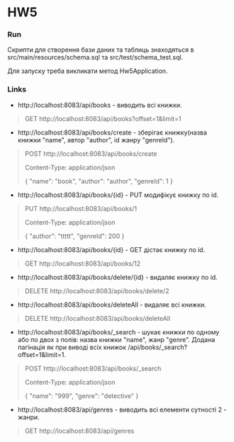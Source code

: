 # HW5
### Run
Скрипти для створення бази даних та таблиць знаходяться в src/main/resources/schema.sql та src/test/schema_test.sql. 

Для запуску треба викликати метод Hw5Application. 

### Links 
* http://localhost:8083/api/books - виводить всі книжки. 

> GET http://localhost:8083/api/books?offset=1&limit=1
* http://localhost:8083/api/books/create - зберігає книжку(назва книжки "name", автор "author", id жанру "genreId"). 

> POST http://localhost:8083/api/books/create
> 
> Content-Type: application/json
> 
> {
>   "name": "book",
>   "author": "author",
>   "genreId": 1
> }
* http://localhost:8083/api/books/{id} - PUT модифікує книжку по id.

> PUT http://localhost:8083/api/books/1
> 
> Content-Type: application/json
> 
> {
>   "author": "ttttt",
>   "genreId": 200
> }
* http://localhost:8083/api/books/{id} - GET дістає книжку по id. 

> GET http://localhost:8083/api/books/12
* http://localhost:8083/api/books/delete/{id} - видаляє книжку по id.

> DELETE http://localhost:8083/api/books/delete/2
* http://localhost:8083/api/books/deleteAll - видаляє всі книжки. 

> DELETE http://localhost:8083/api/books/deleteAll
* http://localhost:8083/api/books/_search - шукає книжки по одному або по двох з полів: назва книжки "name", жанр "genre". Додана пагінація як при виводі всіх книжок /api/books/_search?offset=1&limit=1.

> POST http://localhost:8083/api/books/_search
> 
> Content-Type: application/json
> 
> {
>   "name": "999",
>   "genre": "detective"
> }
* http://localhost:8083/api/genres - виводить всі елементи сутності 2 - жанри. 

> GET http://localhost:8083/api/genres
